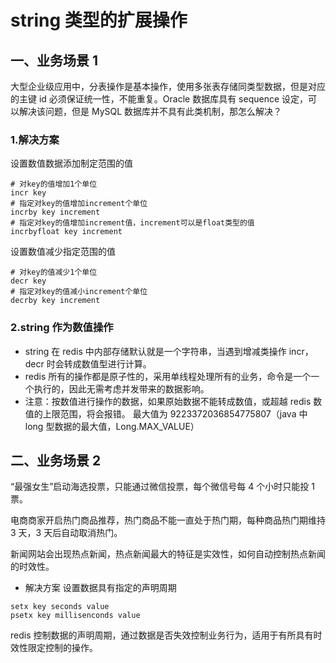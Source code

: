 # string 类型的扩展操作

## 一、业务场景 1

大型企业级应用中，分表操作是基本操作，使用多张表存储同类型数据，但是对应的主键 id 必须保证统一性，不能重复。Oracle 数据库具有 sequence 设定，可以解决该问题，但是 MySQL 数据库并不具有此类机制，那怎么解决？

### 1.解决方案

设置数值数据添加制定范围的值

```
# 对key的值增加1个单位
incr key
# 指定对key的值增加increment个单位
incrby key increment
# 指定对key的值增加increment值，increment可以是float类型的值
incrbyfloat key increment
```

设置数值减少指定范围的值

```
# 对key的值减少1个单位
decr key
# 指定对key的值减小increment个单位
decrby key increment
```

### 2.string 作为数值操作

- string 在 redis 中内部存储默认就是一个字符串，当遇到增减类操作 incr，decr 时会转成数值型进行计算。
- redis 所有的操作都是原子性的，采用单线程处理所有的业务，命令是一个一个执行的，因此无需考虑并发带来的数据影响。
- 注意：按数值进行操作的数据，如果原始数据不能转成数值，或超越 redis 数值的上限范围，将会报错。
  最大值为 9223372036854775807（java 中 long 型数据的最大值，Long.MAX_VALUE）

## 二、业务场景 2

“最强女生”启动海选投票，只能通过微信投票，每个微信号每 4 个小时只能投 1 票。

电商商家开启热门商品推荐，热门商品不能一直处于热门期，每种商品热门期维持 3 天，3 天后自动取消热门。

新闻网站会出现热点新闻，热点新闻最大的特征是实效性，如何自动控制热点新闻的时效性。

- 解决方案
  设置数据具有指定的声明周期

```
setx key seconds value
psetx key millisenconds value
```

redis 控制数据的声明周期，通过数据是否失效控制业务行为，适用于有所具有时效性限定控制的操作。

